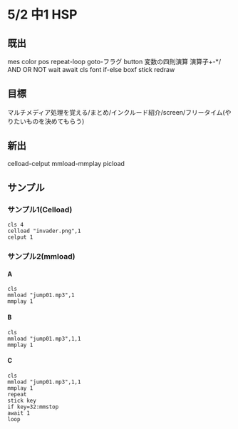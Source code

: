 # 5/2 中1 HSP
## 既出
mes
color
pos
repeat-loop
goto-フラグ
button
変数の四則演算
演算子+-*/ AND OR NOT
wait
await
cls
font
if-else
boxf
stick
redraw
## 目標
マルチメディア処理を覚える/まとめ/インクルード紹介/screen/フリータイム(やりたいものを決めてもらう)
## 新出
celload-celput
mmload-mmplay
picload
## サンプル
### サンプル1(Celload)
```
cls 4  
celload "invader.png",1  
celput 1  
```
### サンプル2(mmload)
#### A
```
cls  
mmload "jump01.mp3",1  
mmplay 1  
```
#### B
```
cls  
mmload "jump01.mp3",1,1  
mmplay 1  
```
#### C
```
cls  
mmload "jump01.mp3",1,1  
mmplay 1  
repeat  
stick key  
if key=32:mmstop  
await 1  
loop  
```
